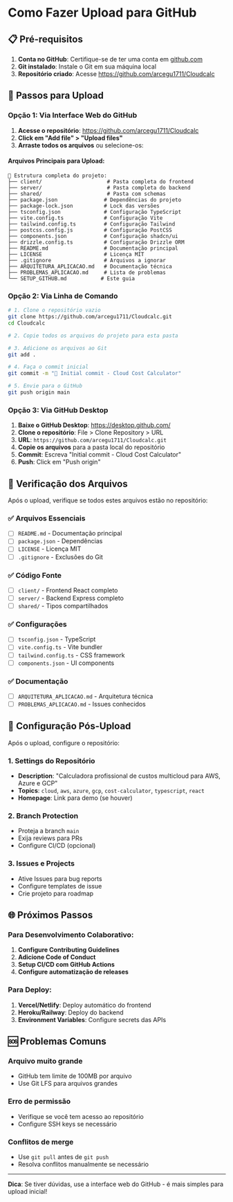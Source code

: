 # Como Fazer Upload para GitHub

## 📋 Pré-requisitos

1. **Conta no GitHub**: Certifique-se de ter uma conta em [github.com](https://github.com)
2. **Git instalado**: Instale o Git em sua máquina local
3. **Repositório criado**: Acesse https://github.com/arcegu1711/Cloudcalc

## 🚀 Passos para Upload

### Opção 1: Via Interface Web do GitHub

1. **Acesse o repositório**: https://github.com/arcegu1711/Cloudcalc
2. **Click em "Add file" > "Upload files"**
3. **Arraste todos os arquivos** ou selecione-os:

#### Arquivos Principais para Upload:
```
📁 Estrutura completa do projeto:
├── client/                     # Pasta completa do frontend
├── server/                     # Pasta completa do backend  
├── shared/                     # Pasta com schemas
├── package.json               # Dependências do projeto
├── package-lock.json          # Lock das versões
├── tsconfig.json              # Configuração TypeScript
├── vite.config.ts             # Configuração Vite
├── tailwind.config.ts         # Configuração Tailwind
├── postcss.config.js          # Configuração PostCSS
├── components.json            # Configuração shadcn/ui
├── drizzle.config.ts          # Configuração Drizzle ORM
├── README.md                  # Documentação principal
├── LICENSE                    # Licença MIT
├── .gitignore                 # Arquivos a ignorar
├── ARQUITETURA_APLICACAO.md   # Documentação técnica
├── PROBLEMAS_APLICACAO.md     # Lista de problemas
└── SETUP_GITHUB.md           # Este guia
```

### Opção 2: Via Linha de Comando

```bash
# 1. Clone o repositório vazio
git clone https://github.com/arcegu1711/Cloudcalc.git
cd Cloudcalc

# 2. Copie todos os arquivos do projeto para esta pasta

# 3. Adicione os arquivos ao Git
git add .

# 4. Faça o commit inicial
git commit -m "🚀 Initial commit - Cloud Cost Calculator"

# 5. Envie para o GitHub
git push origin main
```

### Opção 3: Via GitHub Desktop

1. **Baixe o GitHub Desktop**: https://desktop.github.com/
2. **Clone o repositório**: File > Clone Repository > URL
3. **URL**: `https://github.com/arcegu1711/Cloudcalc.git`
4. **Copie os arquivos** para a pasta local do repositório
5. **Commit**: Escreva "Initial commit - Cloud Cost Calculator"
6. **Push**: Click em "Push origin"

## 📂 Verificação dos Arquivos

Após o upload, verifique se todos estes arquivos estão no repositório:

### ✅ Arquivos Essenciais
- [ ] `README.md` - Documentação principal
- [ ] `package.json` - Dependências
- [ ] `LICENSE` - Licença MIT
- [ ] `.gitignore` - Exclusões do Git

### ✅ Código Fonte
- [ ] `client/` - Frontend React completo
- [ ] `server/` - Backend Express completo
- [ ] `shared/` - Tipos compartilhados

### ✅ Configurações
- [ ] `tsconfig.json` - TypeScript
- [ ] `vite.config.ts` - Vite bundler
- [ ] `tailwind.config.ts` - CSS framework
- [ ] `components.json` - UI components

### ✅ Documentação
- [ ] `ARQUITETURA_APLICACAO.md` - Arquitetura técnica
- [ ] `PROBLEMAS_APLICACAO.md` - Issues conhecidos

## 🔧 Configuração Pós-Upload

Após o upload, configure o repositório:

### 1. Settings do Repositório
- **Description**: "Calculadora profissional de custos multicloud para AWS, Azure e GCP"
- **Topics**: `cloud`, `aws`, `azure`, `gcp`, `cost-calculator`, `typescript`, `react`
- **Homepage**: Link para demo (se houver)

### 2. Branch Protection
- Proteja a branch `main`
- Exija reviews para PRs
- Configure CI/CD (opcional)

### 3. Issues e Projects
- Ative Issues para bug reports
- Configure templates de issue
- Crie projeto para roadmap

## 🌐 Próximos Passos

### Para Desenvolvimento Colaborativo:
1. **Configure Contributing Guidelines**
2. **Adicione Code of Conduct**
3. **Setup CI/CD com GitHub Actions**
4. **Configure automatização de releases**

### Para Deploy:
1. **Vercel/Netlify**: Deploy automático do frontend
2. **Heroku/Railway**: Deploy do backend
3. **Environment Variables**: Configure secrets das APIs

## 🆘 Problemas Comuns

### Arquivo muito grande
- GitHub tem limite de 100MB por arquivo
- Use Git LFS para arquivos grandes

### Erro de permissão
- Verifique se você tem acesso ao repositório
- Configure SSH keys se necessário

### Conflitos de merge
- Use `git pull` antes de `git push`
- Resolva conflitos manualmente se necessário

---

**Dica**: Se tiver dúvidas, use a interface web do GitHub - é mais simples para upload inicial!
